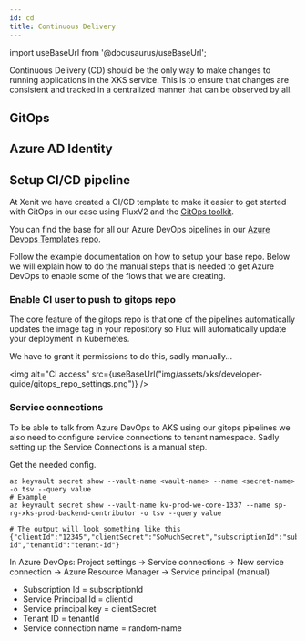 ```yaml
---
id: cd
title: Continuous Delivery
---
```


import useBaseUrl from '@docusaurus/useBaseUrl';

Continuous Delivery (CD) should be the only way to make changes to running applications in the XKS service.
This is to ensure that changes are consistent and tracked in a centralized manner that can be observed by all.

## GitOps

## Azure AD Identity

## Setup CI/CD pipeline

At Xenit we have created a CI/CD template to make it easier to get started with GitOps in our case using FluxV2 and the [GitOps toolkit](https://toolkit.fluxcd.io/).

You can find the base for all our Azure DevOps pipelines in our [Azure Devops Templates repo](https://github.com/XenitAB/azure-devops-templates/tree/main/gitops-v2).

Follow the example documentation on how to setup your base repo.
Below we will explain how to do the manual steps that is needed to get Azure DevOps to enable some of the flows that we are creating.

### Enable CI user to push to gitops repo

The core feature of the gitops repo is that one of the pipelines automatically updates the image tag in your repository so Flux will automatically update your deployment in Kubernetes.

We have to grant it permissions to do this, sadly manually...

<img alt="CI access" src={useBaseUrl("img/assets/xks/developer-guide/gitops_repo_settings.png")} />

### Service connections

To be able to talk from Azure DevOps to AKS using our gitops pipelines we also need to configure service connections to tenant namespace.
Sadly setting up the Service Connections is a manual step.

Get the needed config.

```shell
az keyvault secret show --vault-name <vault-name> --name <secret-name> -o tsv --query value
# Example
az keyvault secret show --vault-name kv-prod-we-core-1337 --name sp-rg-xks-prod-backend-contributor -o tsv --query value

# The output will look something like this
{"clientId":"12345","clientSecret":"SoMuchSecret","subscriptionId":"sub-id","tenantId":"tenant-id"}
```

In Azure DevOps:
Project settings -> Service connections -> New service connection -> Azure Resource Manager -> Service principal (manual)

- Subscription Id = subscriptionId
- Service Principal Id = clientId
- Service principal key = clientSecret
- Tenant ID = tenantId
- Service connection name = random-name
